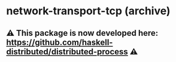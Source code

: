 # network-transport-tcp (archive)

## :warning: This package is now developed here: https://github.com/haskell-distributed/distributed-process :warning:
